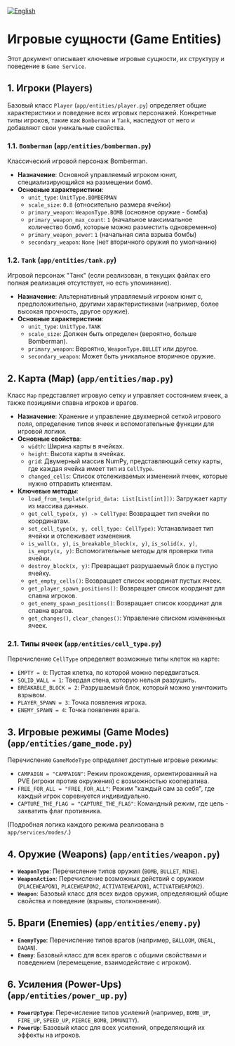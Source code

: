 [![English](https://img.shields.io/badge/lang-English-blue)](../../en/architecture/entities.md)

# Игровые сущности (Game Entities)

Этот документ описывает ключевые игровые сущности, их структуру и поведение в `Game Service`.

## 1. Игроки (Players)

Базовый класс `Player` (`app/entities/player.py`) определяет общие характеристики и поведение всех игровых персонажей. Конкретные типы игроков, такие как `Bomberman` и `Tank`, наследуют от него и добавляют свои уникальные свойства.

### 1.1. `Bomberman` (`app/entities/bomberman.py`)

Классический игровой персонаж Bomberman.

*   **Назначение**: Основной управляемый игроком юнит, специализирующийся на размещении бомб.
*   **Основные характеристики**:
    *   `unit_type`: `UnitType.BOMBERMAN`
    *   `scale_size`: `0.8` (относительно размера ячейки)
    *   `primary_weapon`: `WeaponType.BOMB` (основное оружие - бомба)
    *   `primary_weapon_max_count`: `1` (начальное максимальное количество бомб, которые можно разместить одновременно)
    *   `primary_weapon_power`: `1` (начальная сила взрыва бомбы)
    *   `secondary_weapon`: `None` (нет вторичного оружия по умолчанию)

### 1.2. `Tank` (`app/entities/tank.py`)

Игровой персонаж "Танк" (если реализован, в текущих файлах его полная реализация отсутствует, но есть упоминание).

*   **Назначение**: Альтернативный управляемый игроком юнит с, предположительно, другими характеристиками (например, более высокая прочность, другое оружие).
*   **Основные характеристики**:
    *   `unit_type`: `UnitType.TANK`
    *   `scale_size`: Должен быть определен (вероятно, больше Bomberman).
    *   `primary_weapon`: Вероятно, `WeaponType.BULLET` или другое.
    *   `secondary_weapon`: Может быть уникальное вторичное оружие.

## 2. Карта (Map) (`app/entities/map.py`)

Класс `Map` представляет игровую сетку и управляет состоянием ячеек, а также позициями спавна игроков и врагов.

*   **Назначение**: Хранение и управление двухмерной сеткой игрового поля, определение типов ячеек и вспомогательные функции для игровой логики.
*   **Основные свойства**:
    *   `width`: Ширина карты в ячейках.
    *   `height`: Высота карты в ячейках.
    *   `grid`: Двумерный массив NumPy, представляющий сетку карты, где каждая ячейка имеет тип из `CellType`.
    *   `changed_cells`: Список отслеживаемых изменений ячеек, которые нужно отправить клиентам.
*   **Ключевые методы**:
    *   `load_from_template(grid_data: List[List[int]])`: Загружает карту из массива данных.
    *   `get_cell_type(x, y) -> CellType`: Возвращает тип ячейки по координатам.
    *   `set_cell_type(x, y, cell_type: CellType)`: Устанавливает тип ячейки и отслеживает изменения.
    *   `is_wall(x, y)`, `is_breakable_block(x, y)`, `is_solid(x, y)`, `is_empty(x, y)`: Вспомогательные методы для проверки типа ячейки.
    *   `destroy_block(x, y)`: Превращает разрушаемый блок в пустую ячейку.
    *   `get_empty_cells()`: Возвращает список координат пустых ячеек.
    *   `get_player_spawn_positions()`: Возвращает список координат для спавна игроков.
    *   `get_enemy_spawn_positions()`: Возвращает список координат для спавна врагов.
    *   `get_changes()`, `clear_changes()`: Управление списком измененных ячеек.

### 2.1. Типы ячеек (`app/entities/cell_type.py`)

Перечисление `CellType` определяет возможные типы клеток на карте:

*   `EMPTY = 0`: Пустая клетка, по которой можно передвигаться.
*   `SOLID_WALL = 1`: Твердая стена, которую нельзя разрушить.
*   `BREAKABLE_BLOCK = 2`: Разрушаемый блок, который можно уничтожить взрывом.
*   `PLAYER_SPAWN = 3`: Точка появления игрока.
*   `ENEMY_SPAWN = 4`: Точка появления врага.

## 3. Игровые режимы (Game Modes) (`app/entities/game_mode.py`)

Перечисление `GameModeType` определяет доступные игровые режимы:

*   `CAMPAIGN = "CAMPAIGN"`: Режим прохождения, ориентированный на PVE (игроки против окружения) с возможностью кооператива.
*   `FREE_FOR_ALL = "FREE_FOR_ALL"`: Режим "каждый сам за себя", где каждый игрок соревнуется индивидуально.
*   `CAPTURE_THE_FLAG = "CAPTURE_THE_FLAG"`: Командный режим, где цель - захватить флаг противника.

(Подробная логика каждого режима реализована в `app/services/modes/`.)

## 4. Оружие (Weapons) (`app/entities/weapon.py`)

*   **`WeaponType`**: Перечисление типов оружия (`BOMB`, `BULLET`, `MINE`).
*   **`WeaponAction`**: Перечисление возможных действий с оружием (`PLACEWEAPON1`, `PLACEWEAPON2`, `ACTIVATEWEAPON1`, `ACTIVATEWEAPON2`).
*   **`Weapon`**: Базовый класс для всех видов оружия, определяющий общие свойства и поведение (взрывы, столкновения).

## 5. Враги (Enemies) (`app/entities/enemy.py`)

*   **`EnemyType`**: Перечисление типов врагов (например, `BALLOOM`, `ONEAL`, `DAQAN`).
*   **`Enemy`**: Базовый класс для всех врагов с общими свойствами и поведением (перемещение, взаимодействие с игроком).

## 6. Усиления (Power-Ups) (`app/entities/power_up.py`)

*   **`PowerUpType`**: Перечисление типов усилений (например, `BOMB_UP`, `FIRE_UP`, `SPEED_UP`, `PIERCE_BOMB`, `IMMUNITY`).
*   **`PowerUp`**: Базовый класс для всех усилений, определяющий их эффекты на игроков.